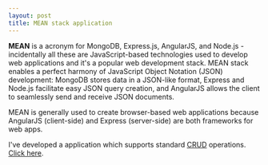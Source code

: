 ```yaml
---
layout: post
title: MEAN stack application
---
```


**MEAN** is a acronym for MongoDB, Express.js, AngularJS, and Node.js - incidentally all these are JavaScript-based technologies used to develop web applications and it's a popular web development stack. MEAN stack enables a perfect harmony of JavaScript Object Notation (JSON) development: MongoDB stores data in a JSON-like format, Express and Node.js facilitate easy JSON query creation, and AngularJS allows the client to seamlessly send and receive JSON documents.

MEAN is generally used to create browser-based web applications because AngularJS (client-side) and Express (server-side) are both frameworks for web apps.

I've developed a application which supports standard [CRUD](https://en.wikipedia.org/wiki/Create,_read,_update_and_delete) operations. [Click here](https://github.com/PrashanthAmbure/mean-app).